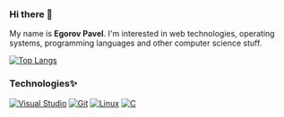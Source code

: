 ### Hi there 👋

My name is **Egorov Pavel**. I'm interested in web technologies, operating systems, programming languages and other computer science stuff.

[![Top Langs](https://github-readme-stats.vercel.app/api/top-langs/?username=emfy0&layout=compact&theme=dracula)](https://github.com/emfy0)

### Technologies✨
[![Visual Studio](https://img.shields.io/badge/-Visual%20Studio-5C2D91?logo=Visual%20Studio&logoColor=white)]()
[![Git](https://img.shields.io/badge/-Git-F05032?logo=Git&logoColor=white)]()
[![Linux](https://img.shields.io/badge/Linux-FCC624?style=for-the-badge&logo=linux&logoColor=black)]()
[![C](https://img.shields.io/badge/C-00599C?style=for-the-badge&logo=c&logoColor=white)]()

<!--
**emfy0/emfy0** is a ✨ _special_ ✨ repository because its `README.md` (this file) appears on your GitHub profile.


Here are some ideas to get you started:

- 🔭 I’m currently working on ...
- 🌱 I’m currently learning ...
- 👯 I’m looking to collaborate on ...
- 🤔 I’m looking for help with ...
- 💬 Ask me about ...
- 📫 How to reach me: ...
- 😄 Pronouns: ...
- ⚡ Fun fact: ...
-->
